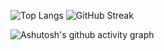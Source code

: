 ![Top Langs](https://github-readme-stats.vercel.app/api/top-langs/?username=bobian29c6e&show_icons=true&theme=radical&layout=compact) ![GitHub Streak](https://streak-stats.demolab.com/?user=bobian29c6e) 



![Ashutosh's github activity graph](https://github-readme-activity-graph.vercel.app/graph?username=bobian29c6e)
<!--
**bobian29c6e/bobian29c6e** is a ✨ _special_ ✨ repository because its `README.md` (this file) appears on your GitHub profile.

Here are some ideas to get you started:

- 🔭 I’m currently working on ...
- 🌱 I’m currently learning ...
- 👯 I’m looking to collaborate on ...
- 🤔 I’m looking for help with ...
- 💬 Ask me about ...
- 📫 How to reach me: ...
- 😄 Pronouns: ...
- ⚡ Fun fact: ...
-->
